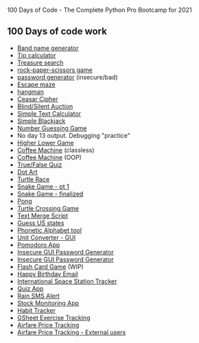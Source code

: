 100 Days of Code - The Complete Python Pro Bootcamp for 2021

## 100 Days of code work
- [Band name generator](/day1_to_day14/day-1/)
- [Tip calculator](/day1_to_day14/day-2/)
- [Treasure search](/day1_to_day14/day-3/)
- [rock-paper-scissors game](/day1_to_day14/day-4/)
- [password generator](/day1_to_day14/day-5/) (insecure/bad)
- [Escape maze](/day1_to_day14/day-6/)
- [hangman](/day1_to_day14/day-7/)
- [Ceasar Cipher](/day1_to_day14/day-8/)
- [Blind/Silent Auction](/day1_to_day14/day-9/)
- [Simple Text Calculator](/day1_to_day14/day-10/)
- [Simple Blackjack](/day1_to_day14/day-11/)
- [Number Guessing Game](/day1_to_day14/day-12/)
- No day 13 output. Debugging "practice"
- [Higher Lower Game](/day1_to_day14/day-14/)
- [Coffee Machine](/day15_to_day31/day-15/main.py) (classless)
- [Coffee Machine](/day15_to_day31/day-16/main.py) (OOP)
- [True/False Quiz](/day15_to_day31/day-17/main.py)
- [Dot Art](/day15_to_day31/day-18/main.py)
- [Turtle Race](/day15_to_day31/day-19/main.py)
- [Snake Game - pt 1](/day15_to_day31/day-20/main.py)
- [Snake Game - finalized](/day15_to_day31/day-21/main.py)
- [Pong](/day15_to_day31/day-22/)
- [Turtle Crossing Game](/day15_to_day31/day-23/)
- [Text Merge Script](/day15_to_day31/day-24/)
- [Guess US states](/day15_to_day31/day-25/)
- [Phonetic Alphabet tool](/day15_to_day31/day-26/)
- [Unit Converter - GUI](/day15_to_day31/day-27/)
- [Pomodoro App](/day15_to_day31/day-28/)
- [Insecure GUI Password Generator](/day15_to_day31/day-29/)
- [Insecure GUI Password Generator](/day15_to_day31/day-30/)
- [Flash Card Game](/day15_to_day31/day-31/) (WIP)
- [Happy Birthday Email](day-32/)
- [International Space Station Tracker](day-33/)
- [Quiz App](day-34/)
- [Rain SMS Alert](day-35/)
- [Stock Monitoring App](day-36/)
- [Habit Tracker](day-37/)
- [GSheet Exercise Tracking](day-38/)
- [Airfare Price Tracking](day-39/)
- [Airfare Price Tracking - External users](day-40/)
